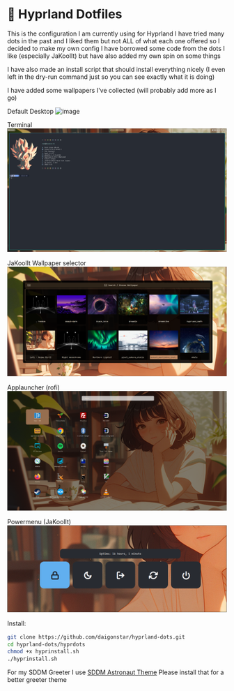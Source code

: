 #  Hyprland Dotfiles

This is the configuration I am currently using for Hyprland
I have tried many dots in the past and I liked them but not ALL of what each one offered so I decided to make my own config
I have borrowed some code from the dots I like (especially JaKoolIt) but have also added my own spin on some things

I have also made an install script that should install everything nicely (I even left in the dry-run command just so you can see exactly what it is doing)

I have added some wallpapers I've collected (will probably add more as I go)

Default Desktop
![image](/hyprdots/screens/desktop.png)

Terminal
![image](/hyprdots/screens/term.png)

JaKoolIt Wallpaper selector
![image](/hyprdots/screens/wall.png)

Applauncher (rofi)
![image](/hyprdots/screens/appl.png)

Powermenu (JaKoolIt)
![image](/hyprdots/screens/power.png)

Install:
```bash
git clone https://github.com/daigonstar/hyprland-dots.git
cd hyprland-dots/hyprdots
chmod +x hyprinstall.sh
./hyprinstall.sh
```
For my SDDM Greeter I use [SDDM Astronaut Theme](https://github.com/Keyitdev/sddm-astronaut-theme)
Please install that for a better greeter theme

